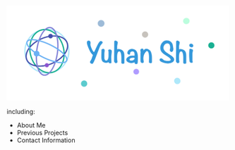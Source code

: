 [![missy shi's header](https://github.com/missystem/missystem/blob/main/images/Note%20Nov%201%2C%202020.png)](https://missyshi.com)

including:  
* About Me  
* Previous Projects  
* Contact Information
